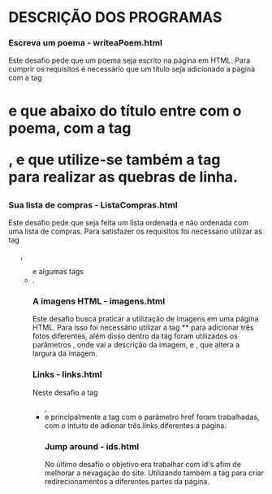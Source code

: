 # DESCRIÇÃO DOS PROGRAMAS #

### Escreva um poema - writeaPoem.html ###

Este desafio pede que um poema seja escrito na página em HTML. Para cumprir os requisitos é necessário que um título seja adicionado a página com a tag <h1> e que abaixo do título entre com o poema, com a tag <p>, e que utilize-se também a tag <br> para realizar as quebras de linha.

### Sua lista de compras - ListaCompras.html ###

Este desafio pede que seja feita um lista ordenada e não ordenada com uma lista de compras. Para satisfazer os requisitos foi necessário utilizar as tag <ol>, <ul> e algumas tags <li>.

### A imagens HTML - imagens.html ###

Este desafio busca praticar a utilização de imagens em uma página HTML. Para isso foi necessário utilizar a tag \*<img>\* para adicionar três fotos diferentes, além disso dentro da tag foram utilizados os parâmetros <alt>, onde vai a descrição da imagem, e <width>, que altera a largura da imagem.

### Links - links.html ###

Neste desafio a tag <ul>, <li> e principalmente a tag <a> com o parâmetro href foram trabalhadas, com o intuito de adionar três links diferentes a página.

### Jump around - ids.html ###

No último desafio o objetivo era trabalhar com id's afim de melhorar a nevagação do site. Utilizando também a tag <a> para criar redirecionamentos a diferentes partes da página.
